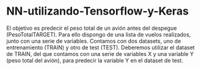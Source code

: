 # NN-utilizando-Tensorflow-y-Keras

El objetivo es predecir el peso total de un avión antes del despegue (PesoTotalTARGET). Para ello
dispongo de una lista de vuelos realizados, junto con una serie de variables. Contamos
con dos datasets, uno de entrenamiento (TRAIN) y otro de test (TEST). Deberemos utilizar
el dataset de TRAIN, del que contamos con una serie de variables X y una variable Y (peso
total del avión), para predecir la variable Y en el dataset de test.
